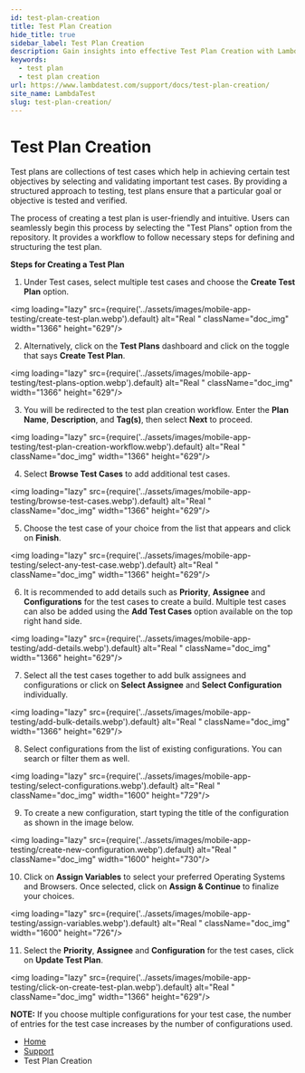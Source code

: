 ```yaml
---
id: test-plan-creation
title: Test Plan Creation
hide_title: true
sidebar_label: Test Plan Creation
description: Gain insights into effective Test Plan Creation with LambdaTest, designed to streamline your workflow.
keywords:
  - test plan
  - test plan creation 
url: https://www.lambdatest.com/support/docs/test-plan-creation/
site_name: LambdaTest
slug: test-plan-creation/
---
```


<script type="application/ld+json"
      dangerouslySetInnerHTML={{ __html: JSON.stringify({
       "@context": "https://schema.org",
        "@type": "BreadcrumbList",
        "itemListElement": [{
          "@type": "ListItem",
          "position": 1,
          "name": "LambdaTest",
          "item": "https://www.lambdatest.com"
        },{
          "@type": "ListItem",
          "position": 2,
          "name": "Support",
          "item": "https://www.lambdatest.com/support/docs/"
        },{
          "@type": "ListItem",
          "position": 3,
          "name": "Test Plan Creation",
          "item": "https://www.lambdatest.com/support/docs/test-plan-creation/"
        }]
      })
    }}
></script>

# Test Plan Creation

Test plans are collections of test cases which help in achieving certain test objectives by selecting and validating important test cases. By providing a structured approach to testing, test plans ensure that a particular goal or objective is tested and verified.

The process of creating a test plan is user-friendly and intuitive. Users can seamlessly begin this process by selecting the "Test Plans" option from the repository. It provides a workflow to follow necessary steps for defining and structuring the test plan.

**Steps for Creating a Test Plan**

1. Under Test cases, select multiple test cases and choose the **Create Test Plan** option.

<img loading="lazy" src={require('../assets/images/mobile-app-testing/create-test-plan.webp').default} alt="Real "  className="doc_img" width="1366" height="629"/>

2. Alternatively, click on the **Test Plans** dashboard and click on the toggle that says **Create Test Plan**.

<img loading="lazy" src={require('../assets/images/mobile-app-testing/test-plans-option.webp').default} alt="Real "  className="doc_img" width="1366" height="629"/>

3. You will be redirected to the test plan creation workflow. Enter the **Plan Name**, **Description**, and **Tag(s)**, then select **Next** to proceed.

<img loading="lazy" src={require('../assets/images/mobile-app-testing/test-plan-creation-workflow.webp').default} alt="Real "  className="doc_img" width="1366" height="629"/>

4. Select **Browse Test Cases** to add additional test cases. 

<img loading="lazy" src={require('../assets/images/mobile-app-testing/browse-test-cases.webp').default} alt="Real "  className="doc_img" width="1366" height="629"/>

5. Choose the test case of your choice from the list that appears and click on **Finish**.

<img loading="lazy" src={require('../assets/images/mobile-app-testing/select-any-test-case.webp').default} alt="Real "  className="doc_img" width="1366" height="629"/>

6. It is recommended to add details such as **Priority**, **Assignee** and **Configurations** for the test cases to create a build. Multiple test cases can also be added using the **Add Test Cases** option available on the top right hand side.

<img loading="lazy" src={require('../assets/images/mobile-app-testing/add-details.webp').default} alt="Real "  className="doc_img" width="1366" height="629"/>

7. Select all the test cases together to add bulk assignees and configurations or click on **Select Assignee** and **Select Configuration** individually.

<img loading="lazy" src={require('../assets/images/mobile-app-testing/add-bulk-details.webp').default} alt="Real "  className="doc_img" width="1366" height="629"/>

8. Select configurations from the list of existing configurations. You can search or filter them as well.

<img loading="lazy" src={require('../assets/images/mobile-app-testing/select-configurations.webp').default} alt="Real "  className="doc_img" width="1600" height="729"/>

9. To create a new configuration, start typing the title of the configuration as shown in the image below.

<img loading="lazy" src={require('../assets/images/mobile-app-testing/create-new-configuration.webp').default} alt="Real "  className="doc_img" width="1600" height="730"/>

10. Click on **Assign Variables** to select your preferred Operating Systems and Browsers. Once selected, click on **Assign & Continue** to finalize your choices.

<img loading="lazy" src={require('../assets/images/mobile-app-testing/assign-variables.webp').default} alt="Real "  className="doc_img" width="1600" height="726"/>

11. Select the **Priority**, **Assignee** and **Configuration** for the test cases, click on **Update Test Plan**.

<img loading="lazy" src={require('../assets/images/mobile-app-testing/click-on-create-test-plan.webp').default} alt="Real "  className="doc_img" width="1366" height="629"/>

**NOTE:** If you choose multiple configurations for your test case, the number of entries for the test case increases by the number of configurations used.




<nav aria-label="breadcrumbs">
  <ul className="breadcrumbs">
    <li className="breadcrumbs__item">
      <a className="breadcrumbs__link" href="https://www.lambdatest.com">
        Home
      </a>
    </li>
    <li className="breadcrumbs__item">
      <a className="breadcrumbs__link" target="_self" href="https://www.lambdatest.com/support/docs/">
        Support
      </a>
    </li>
    <li className="breadcrumbs__item breadcrumbs__item--active">
      <span className="breadcrumbs__link">
       Test Plan Creation
      </span>
    </li>
  </ul>
</nav>